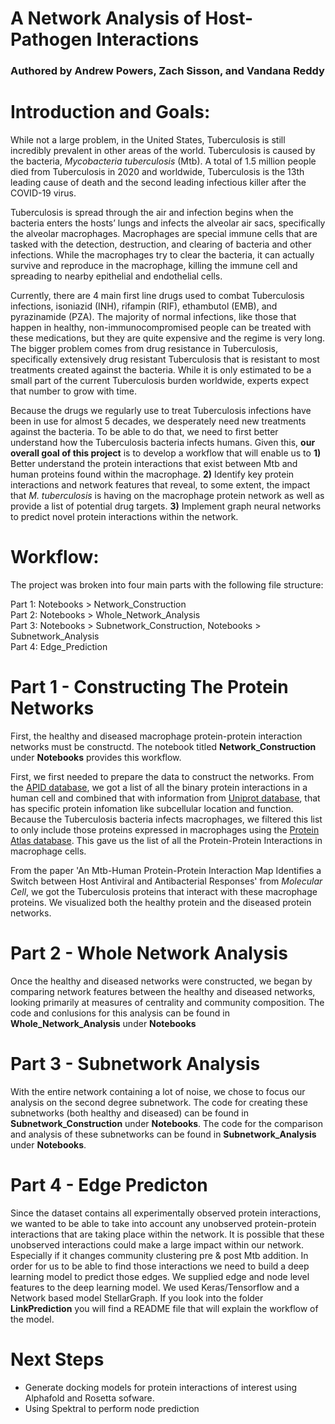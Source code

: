 # **A Network Analysis of Host-Pathogen Interactions**
### Authored by Andrew Powers, Zach Sisson, and Vandana Reddy

# Introduction and Goals:
While not a large problem, in the United States, Tuberculosis is still incredibly prevalent in other areas of the world. Tuberculosis is caused by the bacteria, *Mycobacteria tuberculosis* (Mtb). A total of 1.5 million people died from Tuberculosis in 2020 and worldwide, Tuberculosis is the 13th leading cause of death and the second leading infectious killer after the COVID-19 virus. 

Tuberculosis is spread through the air and infection begins when the bacteria enters the hosts’ lungs and infects the alveolar air sacs, specifically the alveolar macrophages. Macrophages are special immune cells that are tasked with the detection, destruction, and clearing of bacteria and other infections. While the macrophages try to clear the bacteria, it can actually survive and reproduce in the macrophage, killing the immune cell and spreading to nearby epithelial and endothelial cells. 

Currently, there are 4 main first line drugs used to combat Tuberculosis infections, isoniazid (INH), rifampin (RIF), ethambutol (EMB), and pyrazinamide (PZA). The majority of normal infections, like those that happen in healthy, non-immunocompromised people can be treated with these medications, but they are quite expensive and the regime is very long. The bigger problem comes from drug resistance in Tuberculosis, specifically extensively drug resistant Tuberculosis that is resistant to most treatments created against the bacteria. While it is only estimated to be a small part of the current Tuberculosis burden worldwide, experts expect that number to grow with time. 

Because the drugs we regularly use to treat Tuberculosis infections have been in use for almost 5 decades, we desperately need new treatments against the bacteria. To be able to do that, we need to first better understand how the Tuberculosis bacteria infects humans. Given this, **our overall goal of this project** is to develop a workflow that will enable us to 
**1)** Better understand the protein interactions that exist between Mtb and human proteins found within the macrophage. 
**2)** Identify key protein interactions and network features that reveal, to some extent, the impact that *M. tuberculosis* is having on the macrophage protein network as well as provide a list of potential drug targets.
**3)** Implement graph neural networks to predict novel protein interactions within the network.

# Workflow:
The project was broken into four main parts with the following file structure:

Part 1: Notebooks > Network_Construction <br />
Part 2: Notebooks > Whole_Network_Analysis <br />
Part 3: Notebooks > Subnetwork_Construction, Notebooks > Subnetwork_Analysis <br />
Part 4: Edge_Prediction <br />

# **Part 1 - Constructing The Protein Networks**
First, the healthy and diseased macrophage protein-protein interaction networks must be constructd. The notebook titled **Network_Construction** under **Notebooks** provides this workflow.

First, we first needed to prepare the data to construct the networks. From the [APID database](http://cicblade.dep.usal.es:8080/APID/init.action), we got a list of all the binary protein interactions in a human cell and combined that with information from [Uniprot database](https://www.uniprot.org/uniprot/?query=proteome:UP000005640), that has specific protein infomation like subcellular location and function. Because the Tuberculosis bacteria infects macrophages, we filtered this list to only include those proteins expressed in macrophages using the [Protein Atlas database](https://www.proteinatlas.org/humanproteome/single+cell+type/blood+%26+immune+cells#macrophages). This gave us the list of all the Protein-Protein Interactions in macrophage cells. 

From the paper 'An Mtb-Human Protein-Protein Interaction Map Identifies a Switch between Host Antiviral and Antibacterial Responses' from *Molecular Cell*, we got the Tuberculosis proteins that interact with these macrophage proteins. We visualized both the healthy protein and the diseased protein networks. 

# **Part 2 - Whole Network Analysis**
Once the healthy and diseased networks were constructed, we began by comparing network features between the healthy and diseased networks, looking primarily at measures of centrality and community composition. The code and conlusions for this analysis can be found in **Whole_Network_Analysis** under **Notebooks**

# **Part 3 - Subnetwork Analysis**
With the entire network containing a lot of noise, we chose to focus our analysis on the second degree subnetwork. The code for creating these subnetworks (both healthy and diseased) can be found in **Subnetwork_Construction** under **Notebooks**. The code for the comparison and analysis of these subnetworks can be found in **Subnetwork_Analysis** under **Notebooks**.

# **Part 4 - Edge Predicton**
Since the dataset contains all experimentally observed protein interactions, we wanted to be able to take into account any unobserved protein-protein interactions that are taking place within the network. It is possible that these unobserved interactions could make a large impact within our network. Especially if it changes community clustering pre & post Mtb addition. In order for us to be able to find those interactions we need to build a deep learning model to predict those edges. We supplied edge and node level features to the deep learning model. We used Keras/Tensorflow and a Network based model StellarGraph. If you look into the folder **LinkPrediction** you will find a README file that will explain the workflow of the model.

# **Next Steps**
- Generate docking models for protein interactions of interest using Alphafold and Rosetta sofware. 
- Using Spektral to perform node prediction
